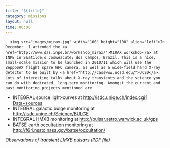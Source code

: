 ```yaml
---
title: "${title}"
category: missions
layout: null
time: 00:06
---
```

<!-- converted from blosxom format post by dkg 22.1.2022 -->
<!-- created by convert.pl on Tue Jan 31 00:13:55 EST 2012 -->
<!-- converted from ../2005/12/mirax-workshop-brazil.html -->
<!-- Post timestamp Wednesday, December 14, 2005 10:06 AM -->
<!-- touch -t 200512141006 -->
<!-- Labels: 2005, meetings -->
      <img src="images/mirax.jpg" width="100" height="100" align="left">In December  I attended the <a href="http://www.das.inpe.br/workshop_mirax/">MIRAX workshop</a> at INPE in S&atilde;o Jos&eacute; dos Campos, Brazil. This is a nice, small-scale mission to be launched in 2010/11 which will use the BeppoSAX flight spare WFC camera, as well as a wide-field hard X-ray detector to be built by <a href="http://casswww.ucsd.edu/">UCSD</a>. Lots of interesting talks about X-ray transients and the science you can do with dedicated, long-term monitoring. Amongst the current and past monitoring projects mentioned are
<ul>
<li>INTEGRAL source light-curves at <a href="http://isdc.unige.ch/index.cgi?Data+sources">http://isdc.unige.ch/index.cgi?Data+sources</a>
<li>INTEGRAL galactic bulge monitoring at <a href="http://isdc.unige.ch/Science/BULGE">http://isdc.unige.ch/Science/BULGE</a>
<li>INTEGRAL HMXB monitoring at <a href="http://pulsar.astro.warwick.ac.uk/gps">http://pulsar.astro.warwick.ac.uk/gps</a>
<li>BATSE earth occultation monitoring at <a href="http://f64.nsstc.nasa.gov/batse/occultation">http://f64.nsstc.nasa.gov/batse/occultation/</a>
</ul>
<em><a href="/~dgallow/docs/Mirax workshop 2005.pdf">Observations of transient LMXB pulsars (PDF file)</a></em>
